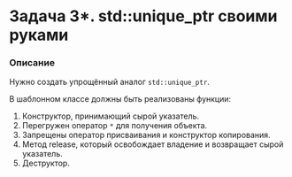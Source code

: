 # Задача 3*. std::unique_ptr своими руками

### Описание
Нужно создать упрощённый аналог `std::unique_ptr`.

В шаблонном классе должны быть реализованы функции:
1. Конструктор, принимающий сырой указатель.
2. Перегружен оператор `*` для получения объекта.
3. Запрещены оператор присваивания и конструктор копирования.
4. Метод release, который освобождает владение и возвращает сырой указатель.
5. Деструктор.